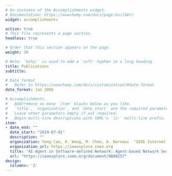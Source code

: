 ```yaml
---
# An instance of the Accomplishments widget.
# Documentation: https://wowchemy.com/docs/page-builder/
widget: accomplishments

active: true
# This file represents a page section.
headless: true

# Order that this section appears on the page.
weight: 30

# Note: `&shy;` is used to add a 'soft' hyphen in a long heading.
title: Publications
subtitle:

# Date format
#   Refer to https://wowchemy.com/docs/customization/#date-format
date_format: Jan 2006

# Accomplishments.
#   Add/remove as many `item` blocks below as you like.
#   `title`, `organization`, and `date_start` are the required parameters.
#   Leave other parameters empty if not required.
#   Begin multi-line descriptions with YAML's `|2-` multi-line prefix.
item:
- date_end: ""
  date_start: "2019-07-01"
  description: ""
  organization: Yong Cao, R. Wang, M. Chen, A. Barnawi  "IEEE Internet of Things Journal"
  organization_url: https://ieeexplore.ieee.org
  title: 'AI Agent in Software-defined Network: Agent-based Network Service Prediction and Wireless Resource Scheduling Optimization'
  url: "https://ieeexplore.ieee.org/document/8888257"
design:
  columns: '2' 
---
```

